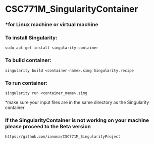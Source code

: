 # CSC771M_SingularityContainer
### *for Linux machine or virtual machine

### To install Singularity:
`sudo apt-get install singularity-container`
### To build container:
`singularity build <container-name>.simg Singularity.recipe`
### To run container:
`singularity run <container_name>.simg`

*make sure your input files are in the same directory as the Singularity container

### If the SingularityContainer is not working on your machine please proceed to the Beta version ##
`https://github.com/ianona/CSC771M_SingularityProject`